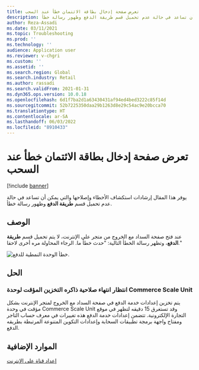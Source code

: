 ```yaml
---
title: تعرض صفحة إدخال بطاقة الائتمان خطأ عند السحب
description: يوفر هذا المقال إرشادات استكشاف الأخطاء وإصلاحها والتي يمكن أن تساعد في حالة عدم تحميل قسم طريقة الدفع وظهور رسالة خطأ.
author: Reza-Assadi
ms.date: 03/11/2021
ms.topic: Troubleshooting
ms.prod: ''
ms.technology: ''
audience: Application user
ms.reviewer: v-chgri
ms.custom: ''
ms.assetid: ''
ms.search.region: Global
ms.search.industry: Retail
ms.author: rassadi
ms.search.validFrom: 2021-01-31
ms.dyn365.ops.version: 10.0.18
ms.openlocfilehash: 6d1f7ba2d1a63430431af94ed4bed3222c85f14d
ms.sourcegitcommit: 52b7225350daa29b1263d8e29c54ac9e20bcca70
ms.translationtype: HT
ms.contentlocale: ar-SA
ms.lasthandoff: 06/03/2022
ms.locfileid: "8910433"
---
```

# <a name="credit-card-entry-page-shows-an-error-at-checkout"></a>تعرض صفحة إدخال بطاقة الائتمان خطأ عند السحب

[!include [banner](../../includes/banner.md)]

يوفر هذا المقال إرشادات استكشاف الأخطاء وإصلاحها والتي يمكن أن تساعد في حالة عدم تحميل قسم **طريقة الدفع** وظهور رسالة خطأ.

## <a name="description"></a>الوصف

عند فتح صفحة السداد مع الخروج من متجر على الإنترنت، لا يتم تحميل قسم **طريقة الدفع**، وتظهر رسالة الخطأ التالية: "حدث خطأ ما. الرجاء المحاولة مره أخرى لاحقا."

![خطأ الوحدة النمطية للدفع.](media/payment-module-error.jpg)

## <a name="resolution"></a>الحل

### <a name="wait-for-the-commerce-scale-unit-cache-to-expire"></a>انتظار انتهاء صلاحية ذاكره التخزين المؤقت لوحدة Commerce Scale Unit

يتم تخزين إعدادات خدمة الدفع في صفحة السداد مع الخروج لمتجر الإنترنت بشكل مؤقت في وحدة Commerce Scale Unit وقد تستغرق 15 دقيقه لتظهر في موقع التجارة الإلكترونية. تتضمن إعدادات خدمة الدفع هذه تغييرات في معرف حساب التاجر ومفتاح واجهة برمجة تطبيقات السحابة وإعدادات التكوين المتنوعة المرتبطة بطريقه الدفع.

## <a name="additional-resources"></a>الموارد الإضافية

[إعداد قناة على الإنترنت](../channel-setup-online.md)
